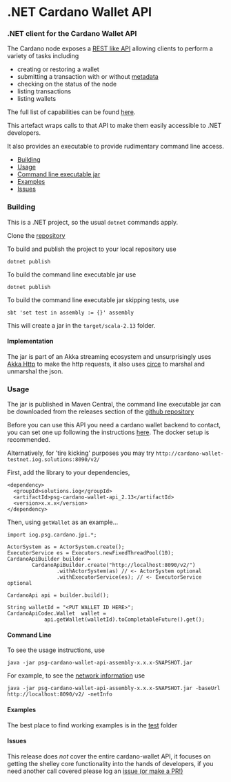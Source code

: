 # .NET Cardano Wallet API

### .NET client for the Cardano Wallet API

The Cardano node exposes a [REST like API](https://github.com/input-output-hk/cardano-wallet) 
allowing clients to perform a variety of tasks including 
 - creating or restoring a wallet
 - submitting a transaction with or without [metadata](https://github.com/input-output-hk/cardano-wallet/wiki/TxMetadata) 
 - checking on the status of the node
 - listing transactions
 - listing wallets

The full list of capabilities can be found [here](https://input-output-hk.github.io/cardano-wallet/api/edge/). 
     
This artefact wraps calls to that API to make them easily accessible to .NET developers.

It also provides an executable to provide rudimentary command line access. 


- [Building](#building)
- [Usage](#usage)
- [Command line executable jar](#cmdline)
- [Examples](#examples)
- [Issues](#issues)
        

### <a name="building"></a> Building 

This is a .NET project, so the usual `dotnet` commands apply.

Clone the [repository](https://github.com/input-output-hk/psg-cardano-wallet-api) 

To build and publish the project to your local repository use 

`dotnet publish`

To build the command line executable jar use

`dotnet publish`  

To build the command line executable jar skipping tests, use

`sbt 'set test in assembly := {}' assembly`

This will create a jar in the `target/scala-2.13` folder. 

#### Implementation

The jar is part of an Akka streaming ecosystem and unsurprisingly uses [Akka Http](https://doc.akka.io/docs/akka-http/current/introduction.html) to make the http requests, 
it also uses [circe](https://circe.github.io/circe/) to marshal and unmarshal the json.

### <a name="usage"></a>Usage 

The jar is published in Maven Central, the command line executable jar can be downloaded from the releases section 
of the [github repository](https://github.com/input-output-hk/psg-cardano-wallet-api)


Before you can use this API you need a cardano wallet backend to contact, you can set one up following the instructions 
[here](https://github.com/input-output-hk/cardano-wallet). The docker setup is recommended.
 
Alternatively, for 'tire kicking' purposes you may try  `http://cardano-wallet-testnet.iog.solutions:8090/v2/`    

First, add the library to your dependencies, 
```
<dependency>
  <groupId>solutions.iog</groupId>
  <artifactId>psg-cardano-wallet-api_2.13</artifactId>
  <version>x.x.x</version>
</dependency>
```

Then, using `getWallet` as an example...

```
import iog.psg.cardano.jpi.*;

ActorSystem as = ActorSystem.create();
ExecutorService es = Executors.newFixedThreadPool(10);
CardanoApiBuilder builder =
        CardanoApiBuilder.create("http://localhost:8090/v2/")
                .withActorSystem(as) // <- ActorSystem optional
                .withExecutorService(es); // <- ExecutorService optional

CardanoApi api = builder.build();

String walletId = "<PUT WALLET ID HERE>";
CardanoApiCodec.Wallet  wallet =
            api.getWallet(walletId).toCompletableFuture().get();

```

#### <a name="cmdline"></a>Command Line 

To see the usage instructions, use    

`java -jar psg-cardano-wallet-api-assembly-x.x.x-SNAPSHOT.jar`

For example, to see the [network information](https://input-output-hk.github.io/cardano-wallet/api/edge/#tag/Network) use 

`java -jar psg-cardano-wallet-api-assembly-x.x.x-SNAPSHOT.jar -baseUrl http://localhost:8090/v2/ -netInfo`
  
#### <a name="examples"></a> Examples

The best place to find working examples is in the [test](https://github.com/input-output-hk/psg-cardano-wallet-api/tree/develop/src/test) folder 

#### <a name="issues"></a> Issues

This release does *not* cover the entire cardano-wallet API, it focuses on getting the shelley core functionality into the hands of developers, if you need another call covered please log 
an [issue (or make a PR!)](https://github.com/input-output-hk/psg-cardano-wallet-api/issues)    
